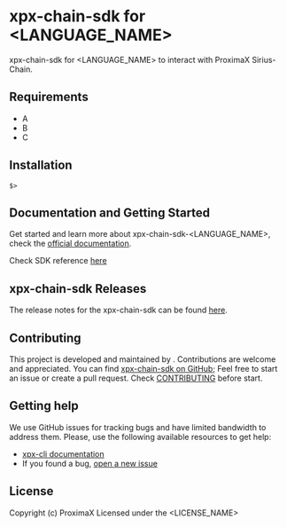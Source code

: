 [comment]: # (Replace variables LANGUAGE_NAME, YEAR, LICENSE_NAME, CONTRIBUTORS, GITHUB_NICKNAME and complete Requirements and Installation sections)

# xpx-chain-sdk for <LANGUAGE_NAME>

xpx-chain-sdk for <LANGUAGE_NAME> to interact with ProximaX Sirius-Chain.

## Requirements

- A
- B
- C

## Installation

```$>```

## Documentation and Getting Started

Get started and learn more about xpx-chain-sdk-<LANGUAGE_NAME>, check the [official documentation][docs].

Check SDK reference [here][sdk-ref]

## xpx-chain-sdk Releases

The release notes for the xpx-chain-sdk can be found [here](CHANGELOG.md).

## Contributing

This project is developed and maintained by <CONTRIBUTORS>. Contributions are welcome and appreciated. You can find [xpx-chain-sdk on GitHub][self]; 
Feel free to start an issue or create a pull request. Check [CONTRIBUTING](CONTRIBUTING.md) before start.

## Getting help

We use GitHub issues for tracking bugs and have limited bandwidth to address them.
Please, use the following available resources to get help:

- [xpx-cli documentation][docs]
- If you found a bug, [open a new issue][issues]

## License

Copyright (c) <YEAR> ProximaX
Licensed under the <LICENSE_NAME>

[self]: https://github.com/proximax-storage/<LANGUAGE_NAME>-xpx-chain-sdk
[docs]: http://proximax-storage.github.io/getting-started/setup-workstation.html
[issues]: https://github.com/<GITHUB_NICKNAME>/<LANGUAGE_NAME>-xpx-chain-sdk/issues
[sdk-ref]: http://proximax-storage.github.io/<LANGUAGE_NAME>-xpx-chain-sdk